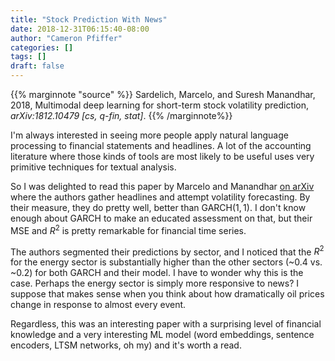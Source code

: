 ```yaml
---
title: "Stock Prediction With News"
date: 2018-12-31T06:15:40-08:00
author: "Cameron Pfiffer"
categories: []
tags: []
draft: false
---
```


{{% marginnote "source" %}} Sardelich, Marcelo, and Suresh Manandhar, 2018, Multimodal deep learning for short-term stock volatility prediction, *arXiv:1812.10479 [cs, q-fin, stat]*. {{% /marginnote%}}

I'm always interested in seeing more people apply natural language processing to financial statements and headlines. A lot of the accounting literature where those kinds of tools are most likely to be useful uses very primitive techniques for textual analysis. 

So I was delighted to read this paper by Marcelo and Manandhar [on arXiv](https://arxiv.org/abs/1812.10479v1) where the authors gather headlines and attempt volatility forecasting. By their measure, they do pretty well, better than $\text{GARCH}(1,1)$. I don't know enough about GARCH to make an educated assessment on that, but their MSE and $R^2$ is pretty remarkable for financial time series.

The authors segmented their predictions by sector, and I noticed that the $R^2$ for the energy sector is substantially higher than the other sectors (~0.4 vs. ~0.2) for both GARCH and their model. I have to wonder why this is the case. Perhaps the energy sector is simply more responsive to news? I suppose that makes sense when you think about how dramatically oil prices change in response to almost every event.

Regardless, this was an interesting paper with a surprising level of financial knowledge and a very interesting ML model (word embeddings, sentence encoders, LTSM networks, oh my) and it's worth a read.